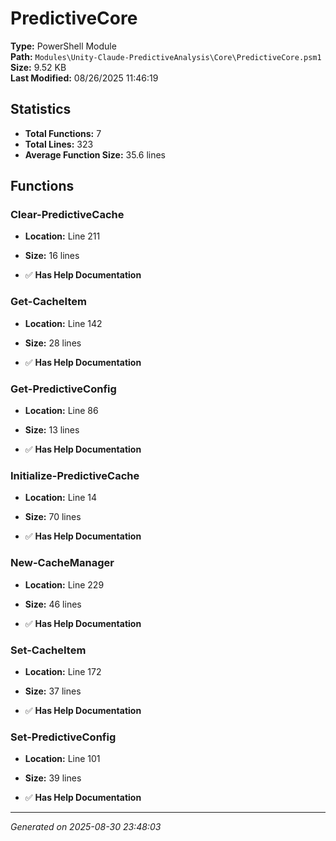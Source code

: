 # PredictiveCore

**Type:** PowerShell Module  
**Path:** `Modules\Unity-Claude-PredictiveAnalysis\Core\PredictiveCore.psm1`  
**Size:** 9.52 KB  
**Last Modified:** 08/26/2025 11:46:19  

## Statistics

- **Total Functions:** 7
- **Total Lines:** 323
- **Average Function Size:** 35.6 lines

## Functions


### Clear-PredictiveCache

- **Location:** Line 211
- **Size:** 16 lines

- ✅ **Has Help Documentation** 
### Get-CacheItem

- **Location:** Line 142
- **Size:** 28 lines

- ✅ **Has Help Documentation** 
### Get-PredictiveConfig

- **Location:** Line 86
- **Size:** 13 lines

- ✅ **Has Help Documentation** 
### Initialize-PredictiveCache

- **Location:** Line 14
- **Size:** 70 lines

- ✅ **Has Help Documentation** 
### New-CacheManager

- **Location:** Line 229
- **Size:** 46 lines

- ✅ **Has Help Documentation** 
### Set-CacheItem

- **Location:** Line 172
- **Size:** 37 lines

- ✅ **Has Help Documentation** 
### Set-PredictiveConfig

- **Location:** Line 101
- **Size:** 39 lines

- ✅ **Has Help Documentation**

---
*Generated on 2025-08-30 23:48:03*
